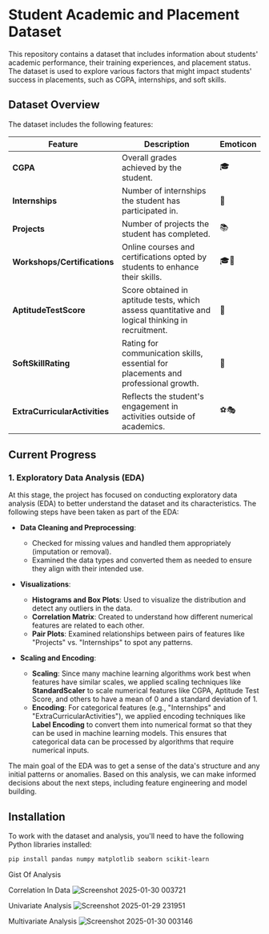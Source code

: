 # Student Academic and Placement Dataset

This repository contains a dataset that includes information about students' academic performance, their training experiences, and placement status. The dataset is used to explore various factors that might impact students' success in placements, such as CGPA, internships, and soft skills.

## Dataset Overview

The dataset includes the following features:

| Feature                    | Description                                                                                      | Emoticon    |
|----------------------------|--------------------------------------------------------------------------------------------------|-------------|
| **CGPA**                   | Overall grades achieved by the student.                                                          | 🎓         |
| **Internships**            | Number of internships the student has participated in.                                           | 💼         |
| **Projects**               | Number of projects the student has completed.                                                    | 📚         |
| **Workshops/Certifications**| Online courses and certifications opted by students to enhance their skills.                     | 🎓📜        |
| **AptitudeTestScore**      | Score obtained in aptitude tests, which assess quantitative and logical thinking in recruitment. | 🧠         |
| **SoftSkillRating**        | Rating for communication skills, essential for placements and professional growth.              | 💬         |
| **ExtraCurricularActivities**| Reflects the student's engagement in activities outside of academics.                           | ⚽🎭        |

## Current Progress

### 1. **Exploratory Data Analysis (EDA)**

At this stage, the project has focused on conducting exploratory data analysis (EDA) to better understand the dataset and its characteristics. The following steps have been taken as part of the EDA:

- **Data Cleaning and Preprocessing**: 
   - Checked for missing values and handled them appropriately (imputation or removal).
   - Examined the data types and converted them as needed to ensure they align with their intended use.

- **Visualizations**:
   - **Histograms and Box Plots**: Used to visualize the distribution and detect any outliers in the data.
   - **Correlation Matrix**: Created to understand how different numerical features are related to each other.
   - **Pair Plots**: Examined relationships between pairs of features like "Projects" vs. "Internships" to spot any patterns.

- **Scaling and Encoding**: 
   - **Scaling**: Since many machine learning algorithms work best when features have similar scales, we applied scaling techniques like **StandardScaler** to scale numerical features like CGPA, Aptitude Test Score, and others to have a mean of 0 and a standard deviation of 1.
   - **Encoding**: For categorical features (e.g., "Internships" and "ExtraCurricularActivities"), we applied encoding techniques like **Label Encoding** to convert them into numerical format so that they can be used in machine learning models. This ensures that categorical data can be processed by algorithms that require numerical inputs.

The main goal of the EDA was to get a sense of the data's structure and any initial patterns or anomalies. Based on this analysis, we can make informed decisions about the next steps, including feature engineering and model building.

## Installation

To work with the dataset and analysis, you'll need to have the following Python libraries installed:

```bash
pip install pandas numpy matplotlib seaborn scikit-learn
```

Gist Of Analysis

Correlation In Data
![Screenshot 2025-01-30 003721](https://github.com/user-attachments/assets/59994d14-c33d-4cf8-ace9-71a92b1bd282)

Univariate Analysis
![Screenshot 2025-01-29 231951](https://github.com/user-attachments/assets/09a5f12d-06fb-46d1-867f-3b57b5b8166e)

Multivariate Analysis
![Screenshot 2025-01-30 003146](https://github.com/user-attachments/assets/f32ff83b-019b-42f2-b84d-b202b2236b33)


